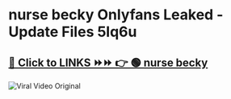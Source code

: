 
 # nurse becky Onlyfans Leaked - Update Files 5lq6u

## <h2><a href="https://clipsfans.com/nurse_becky&ref=git">🔗 Click to LINKS ⏩⏩ 👉 🟢 nurse becky </a></h2>

<a href="https://clipsfans.com/nurse_becky&ref=git" rel="nofollow" data-target="animated-image.originalLink"><img src="https://i.ibb.co.com/xMMVF88/686577567.gif" alt="Viral Video Original" style="max-width: 100%; display: inline-block;" data-target="animated-image.originalImage"></a>

